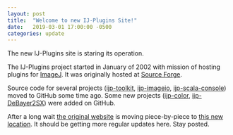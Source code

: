 ```yaml
---
layout: post
title:  "Welcome to new IJ-Plugins Site!"
date:   2019-03-01 17:00:00 -0500
categories: update
---
```


The new IJ-Plugins site is staring its operation.

The IJ-Plugins project started in January of 2002 with mission of hosting plugins for [ImageJ][imagej]. It was originally hosted at [Source Forge](https://ij-plugins.sourceforge.net/). 

Source code for several projects ([ijp-toolkit](https://github.com/ij-plugins), [ijp-imageio](https://github.com/ij-plugins/ijp-imageio), [ijp-scala-console](https://github.com/ij-plugins/ijp-scala-console)) moved to GitHub some time ago. Some new projects ([ijp-color](https://github.com/ij-plugins/ijp-color), [ijp-DeBayer2SX](https://github.com/ij-plugins/ijp-DeBayer2SX)) were added on GitHub.

After a long wait [the original website](https://ij-plugins.sourceforge.net/) is moving piece-by-piece to [this new location](http://ij-plugins.github.io/). It should be getting more regular updates here. Stay posted.

[imagej]: https://imagej.nih.gov/ij/